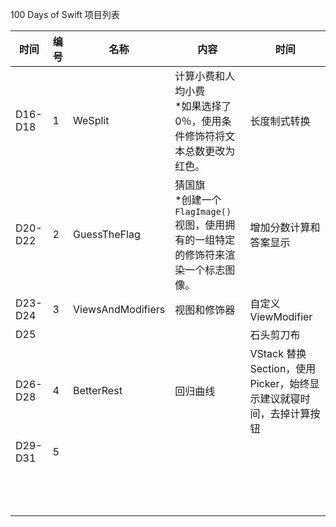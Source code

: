 100 Days of Swift 项目列表

| 时间    | 编号 | 名称              | 内容                                                         | 时间                                                         |
| ------- | ---- | ----------------- | ------------------------------------------------------------ | ------------------------------------------------------------ |
| D16-D18 | 1    | WeSplit           | 计算小费和人均小费<br />*如果选择了0％，使用条件修饰符将文本总数更改为红色。 | 长度制式转换                                                 |
| D20-D22 | 2    | GuessTheFlag      | 猜国旗<br />*创建一个`FlagImage()`视图，使用拥有的一组特定的修饰符来渲染一个标志图像。 | 增加分数计算和答案显示                                       |
| D23-D24 | 3    | ViewsAndModifiers | 视图和修饰器                                                 | 自定义ViewModifier                                           |
| D25     |      |                   |                                                              | 石头剪刀布                                                   |
| D26-D28 | 4    | BetterRest        | 回归曲线                                                     | VStack 替换 Section，使用Picker，始终显示建议就寝时间，去掉计算按钮 |
| D29-D31 | 5    |                   |                                                              |                                                              |
|         |      |                   |                                                              |                                                              |
|         |      |                   |                                                              |                                                              |
|         |      |                   |                                                              |                                                              |
|         |      |                   |                                                              |                                                              |
|         |      |                   |                                                              |                                                              |
|         |      |                   |                                                              |                                                              |
|         |      |                   |                                                              |                                                              |
|         |      |                   |                                                              |                                                              |
|         |      |                   |                                                              |                                                              |
|         |      |                   |                                                              |                                                              |
|         |      |                   |                                                              |                                                              |
|         |      |                   |                                                              |                                                              |
|         |      |                   |                                                              |                                                              |

